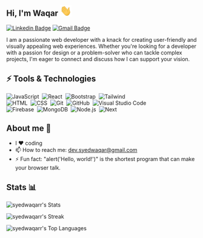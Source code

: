 <h2> Hi, I'm Waqar <img src="https://raw.githubusercontent.com/ABSphreak/ABSphreak/master/gifs/Hi.gif" width="30px"> </h2>

[![Linkedin Badge](https://img.shields.io/badge/-syedwaqarr-blue?style=flat-square&logo=Linkedin&logoColor=white&link=https://www.linkedin.com/in/syedwaqarr/)](https://www.linkedin.com/in/syedwaqarr/) 
[![Gmail Badge](https://img.shields.io/badge/-dev.syedwaqar@gmail.com-c14438?style=flat-square&logo=Gmail&logoColor=white&link=mailto:dev.syedwaqar@gmail.com)](mailto:dev.syedwaqar@gmail.com)

I am a passionate web developer with a knack for creating user-friendly and visually appealing web experiences. Whether you're looking for a developer with a passion for design or a problem-solver who can tackle complex projects, I'm eager to connect and discuss how I can support your vision.


## ⚡ Tools & Technologies
![JavaScript](https://img.shields.io/badge/-JavaScript-05122A?style=flat&logo=javascript)&nbsp;
![React](https://img.shields.io/badge/-React-05122A?style=flat&logo=react)&nbsp;
![Bootstrap](https://img.shields.io/badge/-Bootstrap-05122A?style=flat&logo=bootstrap&logoColor=563D7C)&nbsp;
![Tailwind](https://img.shields.io/badge/tailwindcss-0F172A?&logo=tailwindcss)\
![HTML](https://img.shields.io/badge/-HTML-05122A?style=flat&logo=HTML5)&nbsp;
![CSS](https://img.shields.io/badge/-CSS-05122A?style=flat&logo=CSS3&logoColor=1572B6)&nbsp;
![Git](https://img.shields.io/badge/-Git-05122A?style=flat&logo=git)&nbsp;
![GitHub](https://img.shields.io/badge/-GitHub-05122A?style=flat&logo=github)&nbsp;
![Visual Studio Code](https://img.shields.io/badge/-Visual%20Studio%20Code-05122A?style=flat&logo=visual-studio-code&logoColor=007ACC)&nbsp;\
![Firebase](https://img.shields.io/badge/-Firebase-05122A?style=flat&logo=firebase)&nbsp;
![MongoDB](https://img.shields.io/badge/-MongoDb-05122A?style=flat&logo=MongoDB)&nbsp;
![Node.js](https://img.shields.io/badge/-Node.js-05122A?style=flat&logo=node.js)&nbsp;
![Next](https://img.shields.io/badge/next.js-000000?style=for-the-badge&logo=nextdotjs&logoColor=white)

## About me 🌝
- I ❤️ coding
- 📫 How to reach me: dev.syedwaqar@gmail.com
- ⚡ Fun fact: "alert('Hello, world!')" is the shortest program that can make your browser talk.

## Stats 📊

![syedwaqarr's Stats](https://github-readme-stats.vercel.app/api?username=syedwaqarr&theme=dark&show_icons=true&hide_border=true&count_private=true)&nbsp;

![syedwaqarr's Streak](https://github-readme-streak-stats.herokuapp.com/?user=syedwaqarr&theme=dark&hide_border=true)

![syedwaqarr's Top Languages](https://github-readme-stats.vercel.app/api/top-langs/?username=syedwaqarr&theme=dark&show_icons=true&hide_border=true&layout=compact)
